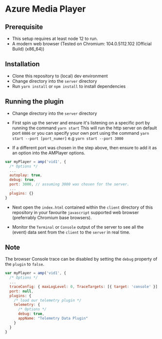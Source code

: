 # Azure Media Player

## Prerequisite
- This setup requires at least node 12 to run.
- A modern web browser (Tested on Chromium: 104.0.5112.102 (Official Build) (x86_64))

## Installation
- Clone this repository to (local) dev environment
- Change directory into the `server` directory
- Run `yarn install` or `npm install` to install dependencies

## Running the plugin
- Change directory into the `server` directory
- First spin up the server and ensure it's listening on a specific port by running the command `yarn start` This will run the http server on default port `8086` or you can specify your own port using the command `yarn start --port [port_numer]` e.g `yarn start --port 3000`

- If a different port was chosen in the step above, then ensure to add it as an option into the AMPlayer options.

```js
var myPlayer = amp('vid1', {
  /* Options */
  ...
  autoplay: true,
  debug: true,
  port: 3000, // assuming 3000 was chosen for the server.
  ...
  plugins: {}
}
```

- Next open the `index.html` contained within the `client` directory of this repository in your favourite `javascript` supported web browser (preferrably Chromium base browsers).

- Monitor the `Terminal` or `Console` output of the server to see all the (event) data sent from the `client` to the `server` in real time.

## Note
The browser Console trace can be disabled by setting the `debug` property of the `plugin` to `false`.

```js
var myPlayer = amp('vid1', {
  /* Options */
  ...
  traceConfig: { maxLogLevel: 0, TraceTargets: [{ target: 'console' }] }, // disable inbuilt tracing.
  port: null,
  plugins: {
    /* load our telemetry plugin */
    telemetry: {
      /* Options */
      debug: true,
      appName: "Telemetry Data Plugin"
    }
  }
}
```
